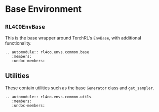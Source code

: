 # Base Environment

## `RL4COEnvBase`

This is the base wrapper around TorchRL's `EnvBase`, with additional functionality.

```{eval-rst}
.. automodule:: rl4co.envs.common.base
   :members:
   :undoc-members:
```

## Utilities

These contain utilities such as the base `Generator` class and `get_sampler`.

```{eval-rst}
.. automodule:: rl4co.envs.common.utils
   :members:
   :undoc-members:
```